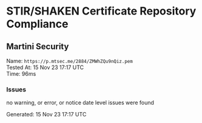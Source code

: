 # STIR/SHAKEN Certificate Repository Compliance

## Martini Security

Name: `https://p.mtsec.me/2884/ZMWhZQu9nQiz.pem`\
Tested At: 15 Nov 23 17:17 UTC\
Time: 96ms

### Issues

no warning, or error, or notice date level issues were found

Generated: 15 Nov 23 17:17 UTC